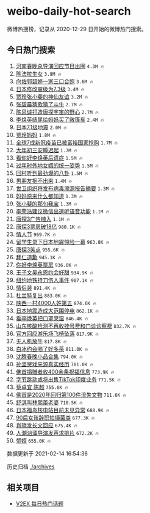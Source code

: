 # weibo-daily-hot-search

微博热搜榜，记录从 2020-12-29 日开始的微博热门搜索。

## 今日热门搜索

<!-- BEGIN -->

1. [河南春晚总导演回应节目出圈](https://s.weibo.com/weibo?q=%23%E6%B2%B3%E5%8D%97%E6%98%A5%E6%99%9A%E6%80%BB%E5%AF%BC%E6%BC%94%E5%9B%9E%E5%BA%94%E8%8A%82%E7%9B%AE%E5%87%BA%E5%9C%88%23&Refer=top) `4.3M 🔥`
1. [陈法拉生女](https://s.weibo.com/weibo?q=%23%E9%99%88%E6%B3%95%E6%8B%89%E7%94%9F%E5%A5%B3%23&Refer=top) `3.9M 🔥`
1. [向佐郭碧婷一家三口合照](https://s.weibo.com/weibo?q=%23%E5%90%91%E4%BD%90%E9%83%AD%E7%A2%A7%E5%A9%B7%E4%B8%80%E5%AE%B6%E4%B8%89%E5%8F%A3%E5%90%88%E7%85%A7%23&Refer=top) `3.6M 🔥`
1. [日本修改震级为7.3级](https://s.weibo.com/weibo?q=%23%E6%97%A5%E6%9C%AC%E4%BF%AE%E6%94%B9%E9%9C%87%E7%BA%A7%E4%B8%BA7.3%E7%BA%A7%23&Refer=top) `3.4M 🔥`
1. [贾玲张小斐的神仙友谊](https://s.weibo.com/weibo?q=%E8%B4%BE%E7%8E%B2%E5%BC%A0%E5%B0%8F%E6%96%90%E7%9A%84%E7%A5%9E%E4%BB%99%E5%8F%8B%E8%B0%8A&Refer=top) `3.2M 🔥`
1. [张碧晨猜歌猜了斗牛](https://s.weibo.com/weibo?q=%23%E5%BC%A0%E7%A2%A7%E6%99%A8%E7%8C%9C%E6%AD%8C%E7%8C%9C%E4%BA%86%E6%96%97%E7%89%9B%23&Refer=top) `2.7M 🔥`
1. [陈思诚打造唐探宇宙的野心](https://s.weibo.com/weibo?q=%E9%99%88%E6%80%9D%E8%AF%9A%E6%89%93%E9%80%A0%E5%94%90%E6%8E%A2%E5%AE%87%E5%AE%99%E7%9A%84%E9%87%8E%E5%BF%83&Refer=top) `2.7M 🔥`
1. [李焕英结尾给妈妈买了敞篷车](https://s.weibo.com/weibo?q=%E6%9D%8E%E7%84%95%E8%8B%B1%E7%BB%93%E5%B0%BE%E7%BB%99%E5%A6%88%E5%A6%88%E4%B9%B0%E4%BA%86%E6%95%9E%E7%AF%B7%E8%BD%A6&Refer=top) `2.4M 🔥`
1. [日本7.1级地震](https://s.weibo.com/weibo?q=%23%E6%97%A5%E6%9C%AC7.1%E7%BA%A7%E5%9C%B0%E9%9C%87%23&Refer=top) `2.0M 🔥`
1. [贾玲妈妈](https://s.weibo.com/weibo?q=%E8%B4%BE%E7%8E%B2%E5%A6%88%E5%A6%88&Refer=top) `1.8M 🔥`
1. [全球7成新冠疫苗已被富裕国家抢购](https://s.weibo.com/weibo?q=%23%E5%85%A8%E7%90%837%E6%88%90%E6%96%B0%E5%86%A0%E7%96%AB%E8%8B%97%E5%B7%B2%E8%A2%AB%E5%AF%8C%E8%A3%95%E5%9B%BD%E5%AE%B6%E6%8A%A2%E8%B4%AD%23&Refer=top) `1.7M 🔥`
1. [大年初三安睡迟起](https://s.weibo.com/weibo?q=%23%E5%A4%A7%E5%B9%B4%E5%88%9D%E4%B8%89%E5%AE%89%E7%9D%A1%E8%BF%9F%E8%B5%B7%23&Refer=top) `1.7M 🔥`
1. [看你好李焕英后遗症](https://s.weibo.com/weibo?q=%23%E7%9C%8B%E4%BD%A0%E5%A5%BD%E6%9D%8E%E7%84%95%E8%8B%B1%E5%90%8E%E9%81%97%E7%97%87%23&Refer=top) `1.5M 🔥`
1. [过年时外地女婿的统一姿势](https://s.weibo.com/weibo?q=%23%E8%BF%87%E5%B9%B4%E6%97%B6%E5%A4%96%E5%9C%B0%E5%A5%B3%E5%A9%BF%E7%9A%84%E7%BB%9F%E4%B8%80%E5%A7%BF%E5%8A%BF%23&Refer=top) `1.5M 🔥`
1. [回村听到最劲爆的八卦](https://s.weibo.com/weibo?q=%23%E5%9B%9E%E6%9D%91%E5%90%AC%E5%88%B0%E6%9C%80%E5%8A%B2%E7%88%86%E7%9A%84%E5%85%AB%E5%8D%A6%23&Refer=top) `1.5M 🔥`
1. [男朋友抠不出来](https://s.weibo.com/weibo?q=%23%E7%94%B7%E6%9C%8B%E5%8F%8B%E6%8A%A0%E4%B8%8D%E5%87%BA%E6%9D%A5%23&Refer=top) `1.4M 🔥`
1. [世卫组织将发布病毒溯源报告摘要](https://s.weibo.com/weibo?q=%23%E4%B8%96%E5%8D%AB%E7%BB%84%E7%BB%87%E5%B0%86%E5%8F%91%E5%B8%83%E7%97%85%E6%AF%92%E6%BA%AF%E6%BA%90%E6%8A%A5%E5%91%8A%E6%91%98%E8%A6%81%23&Refer=top) `1.3M 🔥`
1. [妈妈原来什么都知道](https://s.weibo.com/weibo?q=%E5%A6%88%E5%A6%88%E5%8E%9F%E6%9D%A5%E4%BB%80%E4%B9%88%E9%83%BD%E7%9F%A5%E9%81%93&Refer=top) `1.3M 🔥`
1. [张小斐的那句我宝](https://s.weibo.com/weibo?q=%23%E5%BC%A0%E5%B0%8F%E6%96%90%E7%9A%84%E9%82%A3%E5%8F%A5%E6%88%91%E5%AE%9D%23&Refer=top) `1.3M 🔥`
1. [李荣浩建议微信出速听语音功能](https://s.weibo.com/weibo?q=%23%E6%9D%8E%E8%8D%A3%E6%B5%A9%E5%BB%BA%E8%AE%AE%E5%BE%AE%E4%BF%A1%E5%87%BA%E9%80%9F%E5%90%AC%E8%AF%AD%E9%9F%B3%E5%8A%9F%E8%83%BD%23&Refer=top) `1.1M 🔥`
1. [唐探3广告植入](https://s.weibo.com/weibo?q=%23%E5%94%90%E6%8E%A23%E5%B9%BF%E5%91%8A%E6%A4%8D%E5%85%A5%23&Refer=top) `1.1M 🔥`
1. [唐探3票房破18亿](https://s.weibo.com/weibo?q=%23%E5%94%90%E6%8E%A23%E7%A5%A8%E6%88%BF%E7%A0%B418%E4%BA%BF%23&Refer=top) `980.1K 🔥`
1. [情人节](https://s.weibo.com/weibo?q=%E6%83%85%E4%BA%BA%E8%8A%82&Refer=top) `969.7K 🔥`
1. [留学生录下日本地震惊险一幕](https://s.weibo.com/weibo?q=%23%E7%95%99%E5%AD%A6%E7%94%9F%E5%BD%95%E4%B8%8B%E6%97%A5%E6%9C%AC%E5%9C%B0%E9%9C%87%E6%83%8A%E9%99%A9%E4%B8%80%E5%B9%95%23&Refer=top) `963.8K 🔥`
1. [唐探3笑点](https://s.weibo.com/weibo?q=%E5%94%90%E6%8E%A23%E7%AC%91%E7%82%B9&Refer=top) `955.6K 🔥`
1. [拜仁道歉](https://s.weibo.com/weibo?q=%23%E6%8B%9C%E4%BB%81%E9%81%93%E6%AD%89%23&Refer=top) `945.1K 🔥`
1. [你好李焕英票房](https://s.weibo.com/weibo?q=%23%E4%BD%A0%E5%A5%BD%E6%9D%8E%E7%84%95%E8%8B%B1%E7%A5%A8%E6%88%BF%23&Refer=top) `936.0K 🔥`
1. [王子文吴永恩约会好甜](https://s.weibo.com/weibo?q=%23%E7%8E%8B%E5%AD%90%E6%96%87%E5%90%B4%E6%B0%B8%E6%81%A9%E7%BA%A6%E4%BC%9A%E5%A5%BD%E7%94%9C%23&Refer=top) `934.9K 🔥`
1. [纽约地铁持刀伤人事件](https://s.weibo.com/weibo?q=%E7%BA%BD%E7%BA%A6%E5%9C%B0%E9%93%81%E6%8C%81%E5%88%80%E4%BC%A4%E4%BA%BA%E4%BA%8B%E4%BB%B6&Refer=top) `907.1K 🔥`
1. [情侣装](https://s.weibo.com/weibo?q=%E6%83%85%E4%BE%A3%E8%A3%85&Refer=top) `891.4K 🔥`
1. [杜兰特复出](https://s.weibo.com/weibo?q=%23%E6%9D%9C%E5%85%B0%E7%89%B9%E5%A4%8D%E5%87%BA%23&Refer=top) `883.0K 🔥`
1. [陕西一村4000人姓第五](https://s.weibo.com/weibo?q=%E9%99%95%E8%A5%BF%E4%B8%80%E6%9D%914000%E4%BA%BA%E5%A7%93%E7%AC%AC%E4%BA%94&Refer=top) `874.6K 🔥`
1. [日本地震造成大范围停电](https://s.weibo.com/weibo?q=%23%E6%97%A5%E6%9C%AC%E5%9C%B0%E9%9C%87%E9%80%A0%E6%88%90%E5%A4%A7%E8%8C%83%E5%9B%B4%E5%81%9C%E7%94%B5%23&Refer=top) `862.1K 🔥`
1. [看李焕英把口罩哭湿](https://s.weibo.com/weibo?q=%23%E7%9C%8B%E6%9D%8E%E7%84%95%E8%8B%B1%E6%8A%8A%E5%8F%A3%E7%BD%A9%E5%93%AD%E6%B9%BF%23&Refer=top) `846.4K 🔥`
1. [山东核酸检测不再收挂号费和门诊诊察费](https://s.weibo.com/weibo?q=%E5%B1%B1%E4%B8%9C%E6%A0%B8%E9%85%B8%E6%A3%80%E6%B5%8B%E4%B8%8D%E5%86%8D%E6%94%B6%E6%8C%82%E5%8F%B7%E8%B4%B9%E5%92%8C%E9%97%A8%E8%AF%8A%E8%AF%8A%E5%AF%9F%E8%B4%B9&Refer=top) `832.7K 🔥`
1. [官方回应游乐场飞椅坠落](https://s.weibo.com/weibo?q=%23%E5%AE%98%E6%96%B9%E5%9B%9E%E5%BA%94%E6%B8%B8%E4%B9%90%E5%9C%BA%E9%A3%9E%E6%A4%85%E5%9D%A0%E8%90%BD%23&Refer=top) `817.9K 🔥`
1. [无人机放牛](https://s.weibo.com/weibo?q=%E6%97%A0%E4%BA%BA%E6%9C%BA%E6%94%BE%E7%89%9B&Refer=top) `817.8K 🔥`
1. [白冰约会喝了好多茶](https://s.weibo.com/weibo?q=%23%E7%99%BD%E5%86%B0%E7%BA%A6%E4%BC%9A%E5%96%9D%E4%BA%86%E5%A5%BD%E5%A4%9A%E8%8C%B6%23&Refer=top) `811.0K 🔥`
1. [沈腾春晚小品合集](https://s.weibo.com/weibo?q=%E6%B2%88%E8%85%BE%E6%98%A5%E6%99%9A%E5%B0%8F%E5%93%81%E5%90%88%E9%9B%86&Refer=top) `794.0K 🔥`
1. [孙坚哭戏来源真实经历](https://s.weibo.com/weibo?q=%23%E5%AD%99%E5%9D%9A%E5%93%AD%E6%88%8F%E6%9D%A5%E6%BA%90%E7%9C%9F%E5%AE%9E%E7%BB%8F%E5%8E%86%23&Refer=top) `781.0K 🔥`
1. [佛首捐赠者收400余条祝福信息](https://s.weibo.com/weibo?q=%E4%BD%9B%E9%A6%96%E6%8D%90%E8%B5%A0%E8%80%85%E6%94%B6400%E4%BD%99%E6%9D%A1%E7%A5%9D%E7%A6%8F%E4%BF%A1%E6%81%AF&Refer=top) `773.9K 🔥`
1. [字节跳动或将出售TikTok印度业务](https://s.weibo.com/weibo?q=%E5%AD%97%E8%8A%82%E8%B7%B3%E5%8A%A8%E6%88%96%E5%B0%86%E5%87%BA%E5%94%AETikTok%E5%8D%B0%E5%BA%A6%E4%B8%9A%E5%8A%A1&Refer=top) `771.5K 🔥`
1. [蔡卓宜 陈越](https://s.weibo.com/weibo?q=%E8%94%A1%E5%8D%93%E5%AE%9C%20%E9%99%88%E8%B6%8A&Refer=top) `755.6K 🔥`
1. [佛首是2020年回归第100件流失文物](https://s.weibo.com/weibo?q=%E4%BD%9B%E9%A6%96%E6%98%AF2020%E5%B9%B4%E5%9B%9E%E5%BD%92%E7%AC%AC100%E4%BB%B6%E6%B5%81%E5%A4%B1%E6%96%87%E7%89%A9&Refer=top) `711.6K 🔥`
1. [舒淇叫林熙蕾老婆](https://s.weibo.com/weibo?q=%E8%88%92%E6%B7%87%E5%8F%AB%E6%9E%97%E7%86%99%E8%95%BE%E8%80%81%E5%A9%86&Refer=top) `710.5K 🔥`
1. [日本福岛核电站目前未见异常](https://s.weibo.com/weibo?q=%23%E6%97%A5%E6%9C%AC%E7%A6%8F%E5%B2%9B%E6%A0%B8%E7%94%B5%E7%AB%99%E7%9B%AE%E5%89%8D%E6%9C%AA%E8%A7%81%E5%BC%82%E5%B8%B8%23&Refer=top) `688.9K 🔥`
1. [90后女孩辞职拍摄菌类](https://s.weibo.com/weibo?q=%2390%E5%90%8E%E5%A5%B3%E5%AD%A9%E8%BE%9E%E8%81%8C%E6%8B%8D%E6%91%84%E8%8F%8C%E7%B1%BB%23&Refer=top) `677.3K 🔥`
1. [肖骁发长文回应](https://s.weibo.com/weibo?q=%23%E8%82%96%E9%AA%81%E5%8F%91%E9%95%BF%E6%96%87%E5%9B%9E%E5%BA%94%23&Refer=top) `675.4K 🔥`
1. [人潮汹涌导演发声求排片](https://s.weibo.com/weibo?q=%23%E4%BA%BA%E6%BD%AE%E6%B1%B9%E6%B6%8C%E5%AF%BC%E6%BC%94%E5%8F%91%E5%A3%B0%E6%B1%82%E6%8E%92%E7%89%87%23&Refer=top) `672.2K 🔥`
1. [赘婿](https://s.weibo.com/weibo?q=%E8%B5%98%E5%A9%BF&Refer=top) `655.0K 🔥`

数据更新于 2021-02-14 16:54:36

<!-- END -->

历史归档 [./archives](./archives)

## 相关项目

- [V2EX 每日热门话题](https://github.com/realLeonardo/v2ex-daily-hot-topic)
